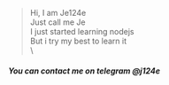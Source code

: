 > Hi, I am Je124e\
> Just call me Je\
> I just started learning nodejs\
> But i try my best to learn it \
\
##### You can contact me on telegram @j124e

